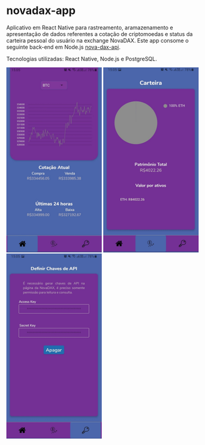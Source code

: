 # novadax-app

Aplicativo em React Native para rastreamento, aramazenamento e apresentação de dados referentes a cotação de criptomoedas e status da carteira pessoal do usuário na exchange NovaDAX. Este app consome o seguinte back-end em Node.js [nova-dax-api](https://github.com/paulords95/nova-dax-api).

Tecnologias utilizadas: React Native, Node.js e PostgreSQL.

 <img src="https://github.com/paulords95/novadax-app/blob/main/Screenshot_20210409-150530_Dax%20API.jpg" width="250">  <img src="https://github.com/paulords95/novadax-app/blob/main/Screenshot_20210409-150547_Dax%20API.jpg" width="250">  <img src="https://github.com/paulords95/novadax-app/blob/main/Screenshot_20210409-150551_Dax%20API.jpg" width="250"> 



